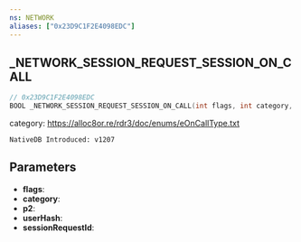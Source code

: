 ```yaml
---
ns: NETWORK
aliases: ["0x23D9C1F2E4098EDC"]
---
```

## _NETWORK_SESSION_REQUEST_SESSION_ON_CALL

```c
// 0x23D9C1F2E4098EDC
BOOL _NETWORK_SESSION_REQUEST_SESSION_ON_CALL(int flags, int category, Any* p2, int userHash, Any* sessionRequestId);
```

category: https://alloc8or.re/rdr3/doc/enums/eOnCallType.txt

```
NativeDB Introduced: v1207
```

## Parameters
* **flags**:
* **category**:
* **p2**:
* **userHash**:
* **sessionRequestId**:
